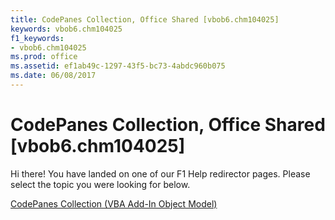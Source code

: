 ```yaml
---
title: CodePanes Collection, Office Shared [vbob6.chm104025]
keywords: vbob6.chm104025
f1_keywords:
- vbob6.chm104025
ms.prod: office
ms.assetid: ef1ab49c-1297-43f5-bc73-4abdc960b075
ms.date: 06/08/2017
---
```



# CodePanes Collection, Office Shared [vbob6.chm104025]

Hi there! You have landed on one of our F1 Help redirector pages. Please select the topic you were looking for below.

[CodePanes Collection (VBA Add-In Object Model)](http://msdn.microsoft.com/library/8c868e80-59be-562e-ca33-93e4025fc640%28Office.15%29.aspx)

